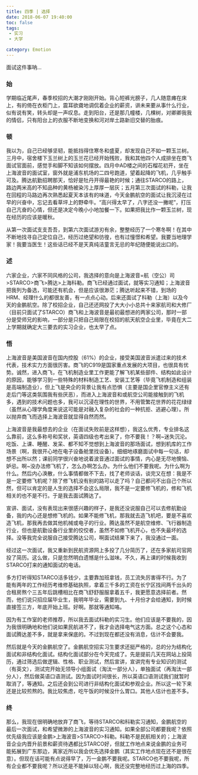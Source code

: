 ```yaml
---
title: 四季 | 选择
date: 2018-06-07 19:40:00
toc: false
tags: 
 - 实习
 - 大学

category: Emotion
---
```


面试这件事呐...
<!--more-->
### 始
学期临近尾声，春季校招的大潮才刚刚开始。背心短裤光膀子，几人随意瘫在床上，有的倚在衣柜门上，震耳欲聋地调侃着企业的薪资，讲未来要从事什么行业，似有说有笑，转头却是一声叹息。走到阳台，还是那几幢楼，几棵树，对卿卿我我的情侣，只有阳台上的衣服不断地变换和河对岸土路新旧交替的胎痕。
### 顿
我以为，自己已经够坚韧，能抵挡得住寒冬和盛夏，却发现自己不如一颗玉兰树。三月中，宿舍楼下玉兰树上的玉兰花已经开始残败，我和其他四个人成排坐在商飞面试官面前，感觉手和脚不知该如何摆放。四月中AD楼之间的石榴花初开，坐在上海波音的面试室，窗外就是浦东机场的二四号跑道，望着起降的飞机，几乎触手可及。腾达航勤招聘那天，恰好是牡丹开得最艳的时候；通往STARCO的路上，路边两米高的不知品种的黄杨被染污上厚厚一层灰；五月第三次面试的科勒，让我在回程的马路边再次熟悉起夏天本该有的味道，今天金鹏航空的面试让我沉浸在过早的兴奋中，忘记去看草坪上的野牵牛。“高兴得太早了，八字还没一撇呢”，打压自己亢奋的心情，但还是决定今晚小小地加餐一下。如果把我比作一颗玉兰树，现在经历的应该是暖秋。

从第一次面试支支吾吾，到第六次面试游刃有余，整整经历了一个寒冬啊！在其中不断地找寻自己定位自己，经历过绝望和彷徨，也有过憧憬和希望。我要当地理学家！我要当医生！这些话已经不是天真纯洁童言无忌的年纪随便能说出口的。
### 述
六家企业，六家不同风格的公司，我选择的意向是上海波音=航（空公）司>STARCO>商飞>腾达>上海科勒。商飞已经通过面试，就等实习通知；上海波音把我列为备选，可能还有机会，但是应该很渺茫；腾达听起来不错，到场的HRM、经理什么的都很友善，有一点点心动。后来还面试了科勒（上海）以及今天的金鹏航空。除了校招企业，自己还还网投了大大小小总共十来家航司和大修厂（目前只面试了STARCO）商飞和上海波音是最初最想进的两家公司，那时一部分是受师兄的影响，一部分是只把自己局限在校招的航天航空企业里，毕竟在大二上学期就确定大三要去的实习企业，也太早了点。
### 悟
上海波音是美国波音在国内控股（61%）的企业，接受美国波音派遣过来的技术代表，技术实力方面很厉害。商飞的C919是国家重点发展的大项目，也很具有优势。诚然，进入商飞，在飞机制造业里工作更能了解飞机某些部件、结构如此设计的原因，能够学习到一些特殊的材料制造工艺、安装工艺等（毕竟飞机制造和组装是高端制造业），但上飞是央企的背景让我有点恐惧（主要是国企里官僚主义还有走后门等这类氛围我有些厌恶），而进入上海波音和或航空公司能接触到的飞机多，遇到的技术问题也多，我可以沉浸在理性的世界，不用管繁花世界的花花绿绿（虽然从心理学角度来说这可能是对融入复杂的社会的一种抗拒、逃避心理）。所以抛弃商飞而选择上海波音就显得自然而然。

上海波音是我最想去的企业（在面试失败前是这样想），我这么优秀，专业排名这么靠前，这么多称号和奖状，英语四级也考出来了，你不要我！？啊~迷失沉沦。吃饭、上课、睡醒、发呆、都不知不觉想到上海波音的那场面试，想到机库的工作场景（啊，我很开心地在电子设备舱里找设备）。细细地琢磨面试中每一句话，却想不出所以然；课前同学很兴奋地说着波音通过面试的事情，内心是无尽地懊恼、妒忌。啊~没办法修飞机了，怎么办啊怎么办。为什么他们不要我呢。为什么啊为什么。然后内心涣散，什么事情都做不下去，找了老师谈话，谈完又在想：我是不是一定要修飞机呢？除了修飞机没有别的路可以走了吗？自己都问不出自己个所以然，但可以肯定的是人生的选择不会这么局限，我不是一定要修飞机的，修和飞机相关的也不是不行。于是我去面试腾达了。

宣讲、面试，没有表现出来很感兴趣的样子，是我还没说服自己可以去修航勤设备，我的内心还是想修飞机的。如果不能修飞机，那我就去造飞机吧，要是不喜欢造飞机，那我再去做其他机械或电子的行业。腾达虽然不是航空维修、飞行器制造行业，但也是航勤设备行业里的佼佼者，虽然不如修飞机开心，也不失最坏的选择。没等我完全说服自己接受腾达公司，啊面试结果下来了，我没通过一面。

经过这一次面试，我又重新到民航资源网上多投了几分简历了，还在多家航司官网投了简历。这么做，只是忽然明白遗憾是什么滋味。不久，再上课的时候我收到STARCO打来的通知面试的电话。

多方打听得知STARCO活多钱少，主要靠加班拿钱，员工流失厉害得不行。为了能有两年的工作经历考维修基础执照，拿着三千多的工资在长宁区找间两千出头的合租房熬个三五年后跳槽相比在商飞舒舒服服拿着五千，我更愿意选择前者。然而，他们说只招应届毕业生，我明年毕业，需要到九、十月份才会给通知，到时候直接签三方，年底开始上班。好啊。那就等通知咯。

因为有工作室的老师推荐，所以我去面试科勒的实习生。他们应该是不要我的，因为我很明确地和他们说如果民航进不了，我才会选择电气这方面。总之这个心态和面试腾达差不多，就是拿来保底的。不过到现在都还没有消息，估计不会要我。

然后就是今天的金鹏航空了。金鹏航空招实习生要求还挺严格的，总的分为结构化面试和非结构化面试。结构化面试部分在今天完成了。先是提前几天在网站上投简历，通过筛选后做逻辑、性格、职业测试，然后宣讲，宣讲完有专业知识的测试（有英文），测试完开始无领导小组面试（淘汰一部分人），单独面试（再淘汰一部分人），然后做英语口语测试。因为面试时间很长，所以英语口语测试我们就暂时取消了，等通知。之后还会到公司进行非结构化面试和参观企业。所以这一轮下来还是比较煎熬的。我比较焦虑，吃午饭的时候没什么胃口。其他人估计也差不多。
### 终
那么，我现在很明确地放弃了商飞，等待STARCO和科勒实习通知，金鹏航空的最后一次面试，和希望微渺的上海波音的实习通知。如果全部公司都要我呢？依照优先级我应该是金鹏>上海波音>STARCO>科勒。科勒不是民航相关的；上海波音企业内晋升前景和薪资待遇都比STARCO好，但就工作地点来说金鹏的业务可能拓展到广东那边，离家近所以我会优先选择金鹏（其实工作地点现在还不是很在意）。但现在话可能有点说得早了，万一金鹏不要我呢。STARCO也不要我呢，所有企业都不要我呢？所以还是不能掉以轻心啊，我还没完整地经历过上海的四季。


